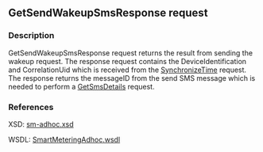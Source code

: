 ## GetSendWakeupSmsResponse request

### Description
GetSendWakeupSmsResponse request returns the result from sending the wakeup request. The response request contains the DeviceIdentification and CorrelationUid which is received from the [SynchronizeTime](./SynchronizeTime.md) request. The response returns the messageID from the send SMS message which is needed to perform a [GetSmsDetails](./GetSmsDetails.md) request.

### References

XSD: [sm-adhoc.xsd](https://github.com/OSGP/Platform/blob/development/osgp-adapter-ws-smartmetering/src/main/webapp/WEB-INF/wsdl/smartmetering/schemas/sm-adhoc.xsd)

WSDL: [SmartMeteringAdhoc.wsdl](https://github.com/OSGP/Platform/blob/development/osgp-adapter-ws-smartmetering/src/main/webapp/WEB-INF/wsdl/smartmetering/SmartMeteringAdhoc.wsdl)

